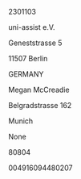 2301103

uni-assist e.V.

Geneststrasse 5

11507 Berlin

GERMANY

Megan McCreadie

Belgradstrasse 162

Munich

None

80804

004916094480207



